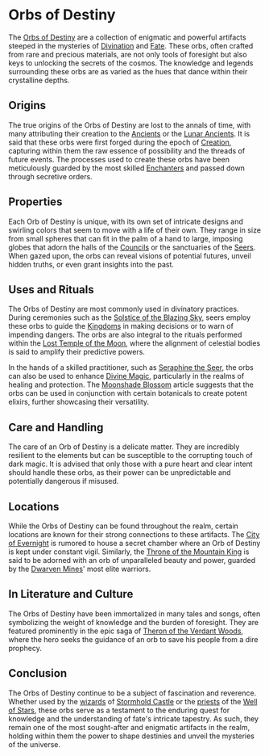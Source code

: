 # Orbs of Destiny

The [Orbs of Destiny](Orbs%20of%20Destiny.md) are a collection of enigmatic and powerful artifacts steeped in the mysteries of [Divination](Divination.md) and [Fate](Fate.md). These orbs, often crafted from rare and precious materials, are not only tools of foresight but also keys to unlocking the secrets of the cosmos. The knowledge and legends surrounding these orbs are as varied as the hues that dance within their crystalline depths.

## Origins

The true origins of the Orbs of Destiny are lost to the annals of time, with many attributing their creation to the [Ancients](Ancients.md) or the [Lunar Ancients](Lunar%20Ancients.md). It is said that these orbs were first forged during the epoch of [Creation](Creation.md), capturing within them the raw essence of possibility and the threads of future events. The processes used to create these orbs have been meticulously guarded by the most skilled [Enchanters](Enchanters.md) and passed down through secretive orders.

## Properties

Each Orb of Destiny is unique, with its own set of intricate designs and swirling colors that seem to move with a life of their own. They range in size from small spheres that can fit in the palm of a hand to large, imposing globes that adorn the halls of the [Councils](Councils.md) or the sanctuaries of the [Seers](Seers.md). When gazed upon, the orbs can reveal visions of potential futures, unveil hidden truths, or even grant insights into the past.

## Uses and Rituals

The Orbs of Destiny are most commonly used in divinatory practices. During ceremonies such as the [Solstice of the Blazing Sky](Solstice%20of%20the%20Blazing%20Sky.md), seers employ these orbs to guide the [Kingdoms](Kingdoms.md) in making decisions or to warn of impending dangers. The orbs are also integral to the rituals performed within the [Lost Temple of the Moon](Lost%20Temple%20of%20the%20Moon.md), where the alignment of celestial bodies is said to amplify their predictive powers.

In the hands of a skilled practitioner, such as [Seraphine the Seer](Seraphine%20the%20Seer.md), the orbs can also be used to enhance [Divine Magic](Divine%20Magic.md), particularly in the realms of healing and protection. The [Moonshade Blossom](Moonshade%20Blossom.md) article suggests that the orbs can be used in conjunction with certain botanicals to create potent elixirs, further showcasing their versatility.

## Care and Handling

The care of an Orb of Destiny is a delicate matter. They are incredibly resilient to the elements but can be susceptible to the corrupting touch of dark magic. It is advised that only those with a pure heart and clear intent should handle these orbs, as their power can be unpredictable and potentially dangerous if misused.

## Locations

While the Orbs of Destiny can be found throughout the realm, certain locations are known for their strong connections to these artifacts. The [City of Evernight](City%20of%20Evernight.md) is rumored to house a secret chamber where an Orb of Destiny is kept under constant vigil. Similarly, the [Throne of the Mountain King](Throne%20of%20the%20Mountain%20King.md) is said to be adorned with an orb of unparalleled beauty and power, guarded by the [Dwarven Mines](Dwarven%20Mines.md)' most elite warriors.

## In Literature and Culture

The Orbs of Destiny have been immortalized in many tales and songs, often symbolizing the weight of knowledge and the burden of foresight. They are featured prominently in the epic saga of [Theron of the Verdant Woods](Theron%20of%20the%20Verdant%20Woods.md), where the hero seeks the guidance of an orb to save his people from a dire prophecy.

## Conclusion

The Orbs of Destiny continue to be a subject of fascination and reverence. Whether used by the [wizards](Wizard.md) of [Stormhold Castle](Stormhold%20Castle.md) or the [priests](Priest.md) of the [Well of Stars](Well%20of%20Stars.md), these orbs serve as a testament to the enduring quest for knowledge and the understanding of fate's intricate tapestry. As such, they remain one of the most sought-after and enigmatic artifacts in the realm, holding within them the power to shape destinies and unveil the mysteries of the universe.